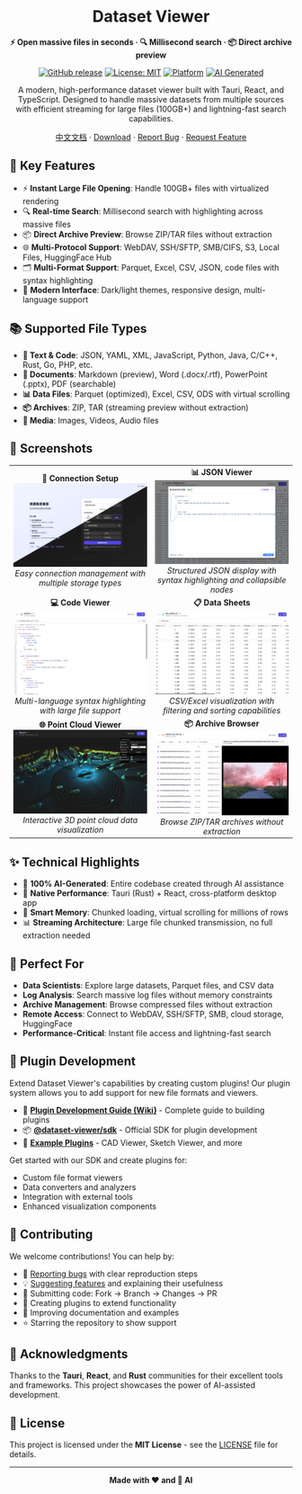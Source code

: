 <div align="center">

# Dataset Viewer

**⚡ Open massive files in seconds · 🔍 Millisecond search · 📦 Direct archive preview**

[![GitHub release](https://img.shields.io/github/release/stardustai/dataset-viewer.svg)](https://github.com/stardustai/dataset-viewer/releases/latest) [![License: MIT](https://img.shields.io/badge/License-MIT-yellow.svg)](https://opensource.org/licenses/MIT) [![Platform](https://img.shields.io/badge/platform-Windows%20%7C%20macOS%20%7C%20Linux-lightgrey)](https://github.com/stardustai/dataset-viewer/releases) [![AI Generated](https://img.shields.io/badge/100%25-AI%20Generated-blue)](https://github.com/stardustai/dataset-viewer)

A modern, high-performance dataset viewer built with Tauri, React, and TypeScript. Designed to handle massive datasets from multiple sources with efficient streaming for large files (100GB+) and lightning-fast search capabilities.

[中文文档](README_zh.md) · [Download](https://github.com/stardustai/dataset-viewer/releases/latest) · [Report Bug](https://github.com/stardustai/dataset-viewer/issues) · [Request Feature](https://github.com/stardustai/dataset-viewer/issues)

</div>



## 🚀 Key Features

- ⚡ **Instant Large File Opening**: Handle 100GB+ files with virtualized rendering
- 🔍 **Real-time Search**: Millisecond search with highlighting across massive files
- 📦 **Direct Archive Preview**: Browse ZIP/TAR files without extraction
- 🌐 **Multi-Protocol Support**: WebDAV, SSH/SFTP, SMB/CIFS, S3, Local Files, HuggingFace Hub
- 🗂️ **Multi-Format Support**: Parquet, Excel, CSV, JSON, code files with syntax highlighting
- 🎨 **Modern Interface**: Dark/light themes, responsive design, multi-language support

## 📚 Supported File Types

- **📄 Text & Code**: JSON, YAML, XML, JavaScript, Python, Java, C/C++, Rust, Go, PHP, etc.
- **📝 Documents**: Markdown (preview), Word (.docx/.rtf), PowerPoint (.pptx), PDF (searchable)
- **📊 Data Files**: Parquet (optimized), Excel, CSV, ODS with virtual scrolling
- **📦 Archives**: ZIP, TAR (streaming preview without extraction)
- **📱 Media**: Images, Videos, Audio files

## 📸 Screenshots

<div align="center">
<table width="100%">
  <tr>
    <td align="center" width="50%">
      <b>🔗 Connection Setup</b><br>
      <img src="screenshots/connect.png" alt="Connection Setup" style="max-width:100%;">
      <br><em>Easy connection management with multiple storage types</em>
    </td>
    <td align="center" width="50%">
      <b>📊 JSON Viewer</b><br>
      <img src="screenshots/json.png" alt="JSON Viewer" style="max-width:100%;">
      <br><em>Structured JSON display with syntax highlighting and collapsible nodes</em>
    </td>
  </tr>
  <tr>
    <td align="center" width="50%">
      <b>💻 Code Viewer</b><br>
      <img src="screenshots/code.png" alt="Code Viewer" style="max-width:100%;">
      <br><em>Multi-language syntax highlighting with large file support</em>
    </td>
    <td align="center" width="50%">
      <b>📋 Data Sheets</b><br>
      <img src="screenshots/sheet.png" alt="Data Sheets" style="max-width:100%;">
      <br><em>CSV/Excel visualization with filtering and sorting capabilities</em>
    </td>
  </tr>
  <tr>
    <td align="center" width="50%">
      <b>🌐 Point Cloud Viewer</b><br>
      <img src="screenshots/pointcloud.png" alt="Point Cloud Viewer" style="max-width:100%;">
      <br><em>Interactive 3D point cloud data visualization</em>
    </td>
    <td align="center" width="50%">
      <b>📦 Archive Browser</b><br>
      <img src="screenshots/archive.png" alt="Archive Browser" style="max-width:100%;">
      <br><em>Browse ZIP/TAR archives without extraction</em>
    </td>
  </tr>
</table>
</div>

## ✨ Technical Highlights

- 🤖 **100% AI-Generated**: Entire codebase created through AI assistance
- 🚀 **Native Performance**: Tauri (Rust) + React, cross-platform desktop app
- 🧠 **Smart Memory**: Chunked loading, virtual scrolling for millions of rows
- 📊 **Streaming Architecture**: Large file chunked transmission, no full extraction needed

## 🎯 Perfect For

- **Data Scientists**: Explore large datasets, Parquet files, and CSV data
- **Log Analysis**: Search massive log files without memory constraints
- **Archive Management**: Browse compressed files without extraction
- **Remote Access**: Connect to WebDAV, SSH/SFTP, SMB, cloud storage, HuggingFace
- **Performance-Critical**: Instant file access and lightning-fast search

## 🔌 Plugin Development

Extend Dataset Viewer's capabilities by creating custom plugins! Our plugin system allows you to add support for new file formats and viewers.

- 📖 **[Plugin Development Guide (Wiki)](https://github.com/stardustai/dataset-viewer/wiki/Plugin-Development-Guide)** - Complete guide to building plugins
- 📦 **[@dataset-viewer/sdk](https://www.npmjs.com/package/@dataset-viewer/sdk)** - Official SDK for plugin development
- 🎨 **[Example Plugins](https://github.com/stardustai/dataset-viewer/tree/main/packages)** - CAD Viewer, Sketch Viewer, and more

Get started with our SDK and create plugins for:
- Custom file format viewers
- Data converters and analyzers
- Integration with external tools
- Enhanced visualization components

## 🤝 Contributing

We welcome contributions! You can help by:

- 🐛 [Reporting bugs](https://github.com/stardustai/dataset-viewer/issues) with clear reproduction steps
- 💡 [Suggesting features](https://github.com/stardustai/dataset-viewer/issues) and explaining their usefulness
- 🔧 Submitting code: Fork → Branch → Changes → PR
- 🔌 Creating plugins to extend functionality
- 📖 Improving documentation and examples
- ⭐ Starring the repository to show support

## 🙏 Acknowledgments

Thanks to the **Tauri**, **React**, and **Rust** communities for their excellent tools and frameworks. This project showcases the power of AI-assisted development.

## 📄 License

This project is licensed under the **MIT License** - see the [LICENSE](LICENSE) file for details.

---

<div align="center">

**Made with ❤️ and 🤖 AI**

</div>
